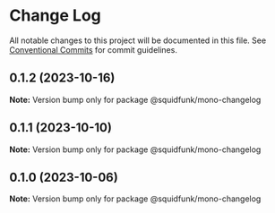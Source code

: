 # Change Log

All notable changes to this project will be documented in this file.
See [Conventional Commits](https://conventionalcommits.org) for commit guidelines.

## 0.1.2 (2023-10-16)

**Note:** Version bump only for package @squidfunk/mono-changelog





## 0.1.1 (2023-10-10)

**Note:** Version bump only for package @squidfunk/mono-changelog





## 0.1.0 (2023-10-06)

**Note:** Version bump only for package @squidfunk/mono-changelog

